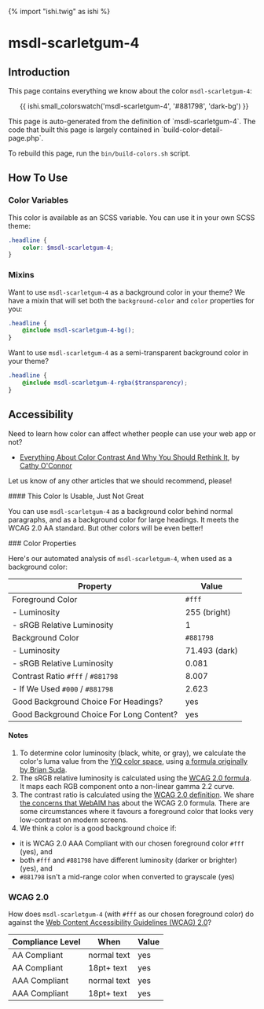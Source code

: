 {% import "ishi.twig" as ishi %}
# msdl-scarletgum-4

## Introduction

This page contains everything we know about the color `msdl-scarletgum-4`:

<div class="grid">
    <div class="cell">
        <div class="swatch">
            <ul>
                {{ ishi.small_colorswatch('msdl-scarletgum-4', '#881798', 'dark-bg') }}
            </ul>
        </div>
    </div>
</div>

<div class="callout callout--info" markdown="1">
This page is auto-generated from the definition of `msdl-scarletgum-4`. The code that built this page is largely contained in `build-color-detail-page.php`.

To rebuild this page, run the `bin/build-colors.sh` script.
</div>

## How To Use

### Color Variables

This color is available as an SCSS variable. You can use it in your own SCSS theme:

```scss
.headline {
    color: $msdl-scarletgum-4;
}
```

### Mixins

Want to use `msdl-scarletgum-4` as a background color in your theme? We have a mixin that will set both the `background-color` and `color` properties for you:

```scss
.headline {
    @include msdl-scarletgum-4-bg();
}
```

Want to use `msdl-scarletgum-4` as a semi-transparent background color in your theme?

```scss
.headline {
    @include msdl-scarletgum-4-rgba($transparency);
}
```

## Accessibility

Need to learn how color can affect whether people can use your web app or not?

* [Everything About Color Contrast And Why You Should Rethink It](https://www.smashingmagazine.com/2014/10/color-contrast-tips-and-tools-for-accessibility/), by [Cathy O'Connor](http://www.twitter.com/cagocon)

Let us know of any other articles that we should recommend, please!
<div class="callout callout--warning" markdown="1">
#### This Color Is Usable, Just Not Great

You can use `msdl-scarletgum-4` as a background color behind normal paragraphs, and as a background color for large headings. It meets the WCAG 2.0 AA standard. But other colors will be even better!
</div>
### Color Properties

Here's our automated analysis of `msdl-scarletgum-4`, when used as a background color:

Property | Value
---------|------
Foreground Color | `#fff`
- Luminosity | 255 (bright)
- sRGB Relative Luminosity | 1
Background Color | `#881798`
- Luminosity | 71.493 (dark)
- sRGB Relative Luminosity | 0.081
Contrast Ratio `#fff` / `#881798` | 8.007
- If We Used `#000` / `#881798` | 2.623
Good Background Choice For Headings? | yes
Good Background Choice For Long Content? | yes

#### Notes

1. To determine color luminosity (black, white, or gray), we calculate the color's luma value from the [YIQ color space](https://en.wikipedia.org/wiki/YIQ), using [a formula originally by Brian Suda](https://24ways.org/2010/calculating-color-contrast/).
1. The sRGB relative luminosity is calculated using the [WCAG 2.0 formula](https://www.w3.org/TR/WCAG20/#relativeluminancedef). It maps each RGB component onto a non-linear gamma 2.2 curve.
1. The contrast ratio is calculated using the [WCAG 2.0 definition](https://www.w3.org/TR/2008/REC-WCAG20-20081211/#contrast-ratiodef). We share [the concerns that WebAIM has](http://webaim.org/blog/wcag-2-1-feedback/) about the WCAG 2.0 formula. There are some circumstances where it favours a foreground color that looks very low-contrast on modern screens.
1. We think a color is a good background choice if:
  - it is WCAG 2.0 AAA Compliant with our chosen foreground color `#fff` (yes), and
  - both `#fff` and `#881798` have different luminosity (darker or brighter) (yes), and
  - `#881798` isn't a mid-range color when converted to grayscale (yes)

### WCAG 2.0

How does `msdl-scarletgum-4` (with `#fff` as our chosen foreground color) do against the [Web Content Accessibility Guidelines (WCAG) 2.0](https://www.w3.org/TR/WCAG20/)?

Compliance Level | When | Value
-----------------|------|------
AA Compliant | normal text | yes
AA Compliant | 18pt+ text | yes
AAA Compliant | normal text | yes
AAA Compliant | 18pt+ text | yes